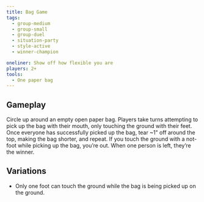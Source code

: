 ```yaml
---
title: Bag Game
tags:
  - group-medium
  - group-small
  - group-duel
  - situation-party
  - style-active
  - winner-champion

oneliner: Show off how flexible you are
players: 2+
tools:
  - One paper bag
---
```

## Gameplay
Circle up around an empty open paper bag. Players take turns attempting to pick up the bag with their mouth, only touching the ground with their feet. Once everyone has successfully picked up the bag, tear ~1" off around the top, making the bag shorter, and repeat. If you touch the ground with a not-foot while picking up the bag, you’re out. When one person is left, they’re the winner.

## Variations
* Only one foot can touch the ground while the bag is being picked up on the ground.

